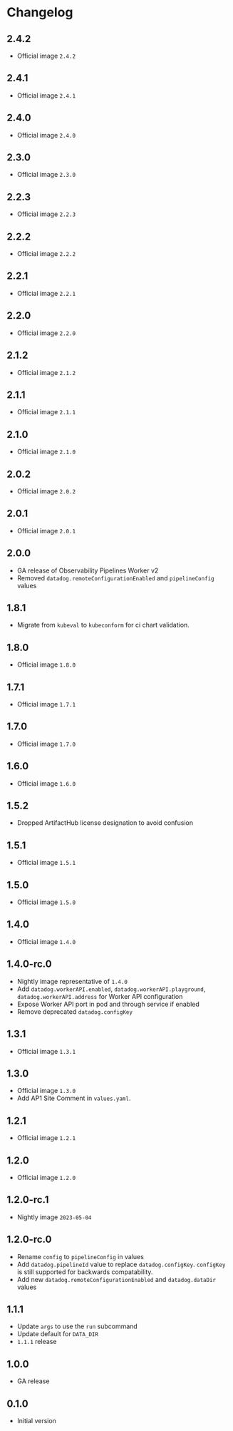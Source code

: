 # Changelog

## 2.4.2

* Official image `2.4.2`

## 2.4.1

* Official image `2.4.1`

## 2.4.0

* Official image `2.4.0`

## 2.3.0

* Official image `2.3.0`

## 2.2.3

* Official image `2.2.3`

## 2.2.2

* Official image `2.2.2`

## 2.2.1

* Official image `2.2.1`

## 2.2.0

* Official image `2.2.0`

## 2.1.2

* Official image `2.1.2`

## 2.1.1

* Official image `2.1.1`

## 2.1.0

* Official image `2.1.0`

## 2.0.2

* Official image `2.0.2`

## 2.0.1

* Official image `2.0.1`

## 2.0.0

* GA release of Observability Pipelines Worker v2
* Removed `datadog.remoteConfigurationEnabled` and `pipelineConfig` values

## 1.8.1

* Migrate from `kubeval` to `kubeconform` for ci chart validation.

## 1.8.0

* Official image `1.8.0`

## 1.7.1

* Official image `1.7.1`

## 1.7.0

* Official image `1.7.0`

## 1.6.0

* Official image `1.6.0`

## 1.5.2

* Dropped ArtifactHub license designation to avoid confusion

## 1.5.1

* Official image `1.5.1`

## 1.5.0

* Official image `1.5.0`

## 1.4.0

* Official image `1.4.0`

## 1.4.0-rc.0

* Nightly image representative of `1.4.0`
* Add `datadog.workerAPI.enabled`, `datadog.workerAPI.playground`, `datadog.workerAPI.address` for Worker API configuration
* Expose Worker API port in pod and through service if enabled
* Remove deprecated `datadog.configKey`

## 1.3.1

* Official image `1.3.1`

## 1.3.0

* Official image `1.3.0`
* Add AP1 Site Comment in `values.yaml`.

## 1.2.1

* Official image `1.2.1`

## 1.2.0

* Official image `1.2.0`

## 1.2.0-rc.1

* Nightly image `2023-05-04`

## 1.2.0-rc.0

* Rename `config` to `pipelineConfig` in values
* Add `datadog.pipelineId` value to replace `datadog.configKey`. `configKey` is still supported for backwards compatability.
* Add new `datadog.remoteConfigurationEnabled` and `datadog.dataDir` values

## 1.1.1

* Update `args` to use the `run` subcommand
* Update default for `DATA_DIR`
* `1.1.1` release

## 1.0.0

* GA release

## 0.1.0

* Initial version
